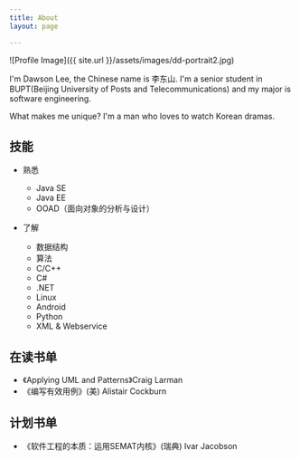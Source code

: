 ```yaml
---
title: About
layout: page

---
```

![Profile Image]({{ site.url }}/assets/images/dd-portrait2.jpg)


I'm Dawson Lee, the Chinese name is 李东山. 
I'm a senior student in BUPT(Beijing University of Posts and Telecommunications)
and my major is software engineering.

What makes me unique? I'm a man who loves to watch Korean dramas.


## 技能

*  熟悉

    *  Java SE
    *  Java EE
    *  OOAD（面向对象的分析与设计）

*  了解

    *  数据结构
    *  算法
    *  C/C++
    *  C#
    *  .NET
    *  Linux
    *  Android
    *  Python
    *  XML & Webservice


## 在读书单

* 《Applying UML and Patterns》Craig Larman
* 《编写有效用例》(美) Alistair Cockburn 

## 计划书单

* 《软件工程的本质：运用SEMAT内核》(瑞典) Ivar Jacobson 
